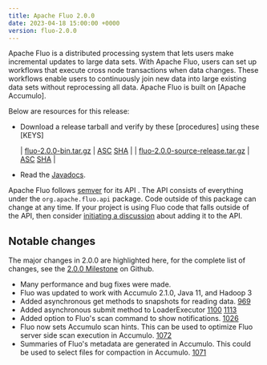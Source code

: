 ```yaml
---
title: Apache Fluo 2.0.0
date: 2023-04-18 15:00:00 +0000
version: fluo-2.0.0
---
```


Apache Fluo is a distributed processing system that lets users make incremental
updates to large data sets.  With Apache Fluo, users can set up workflows that
execute cross node transactions when data changes. These workflows enable users
to continuously join new data into large existing data sets without
reprocessing all data.  Apache Fluo is built on [Apache Accumulo].

Below are resources for this release:

 * Download a release tarball and verify by these [procedures] using these [KEYS]
 
   | [fluo-2.0.0-bin.tar.gz][bin-release]            | [ASC][bin-asc] [SHA][bin-sha] |
   | [fluo-2.0.0-source-release.tar.gz][src-release] | [ASC][src-asc] [SHA][src-sha] |
 * Read the [Javadocs][javadocs].
 
Apache Fluo follows [semver](http://semver.org/) for its API . The API consists
of everything under the `org.apache.fluo.api` package. Code outside of this
package can change at any time. If your project is using Fluo code that falls
outside of the API, then consider [initiating a discussion](/getinvolved/)
about adding it to the API.

## Notable changes

The major changes in 2.0.0 are highlighted here, for the complete list of changes, see the [2.0.0
Milestone] on Github.

 * Many performance and bug fixes were made.
 * Fluo was updated to work with Accumulo 2.1.0, Java 11, and Hadoop 3
 * Added asynchronous get methods to snapshots for reading data. [969]
 * Added asynchronous submit method to LoaderExecutor [1100] [1113]
 * Added option to Fluo's scan command to show notifications.  [1026]
 * Fluo now sets Accumulo scan hints. This can be used to optimize Fluo server side scan execution in Accumulo. [1072]
 * Summaries of Fluo's metadata are generated in Accumulo. This could be used to select files for compaction in Accumulo. [1071]


[2.0.0 Milestone]: https://github.com/apache/fluo/milestone/8?closed=1
[1100]: https://github.com/apache/fluo/pull/1100
[1113]: https://github.com/apache/fluo/pull/1113
[969]: https://github.com/apache/fluo/pull/969
[1026]: https://github.com/apache/fluo/issues/1026
[1071]: https://github.com/apache/fluo/pull/1071
[1072]: https://github.com/apache/fluo/pull/1072
[bin-release]: https://dlcdn.apache.org/fluo/fluo/2.0.0/fluo-2.0.0-bin.tar.gz
[bin-sha]: https://dlcdn.apache.org/fluo/fluo/2.0.0/fluo-2.0.0-bin.tar.gz.sha512
[bin-asc]: https://dlcdn.apache.org/fluo/fluo/2.0.0/fluo-2.0.0-bin.tar.gz.asc
[src-release]: https://dlcdn.apache.org/fluo/fluo/2.0.0/fluo-2.0.0-source-release.tar.gz
[src-sha]: https://dlcdn.apache.org/fluo/fluo/2.0.0/fluo-2.0.0-source-release.tar.gz.sha512
[src-asc]: https://dlcdn.apache.org/fluo/fluo/2.0.0/fluo-2.0.0-source-release.tar.gz.asc
[javadocs]: https://javadoc.io/doc/org.apache.fluo/fluo-api/2.0.0/index.html
